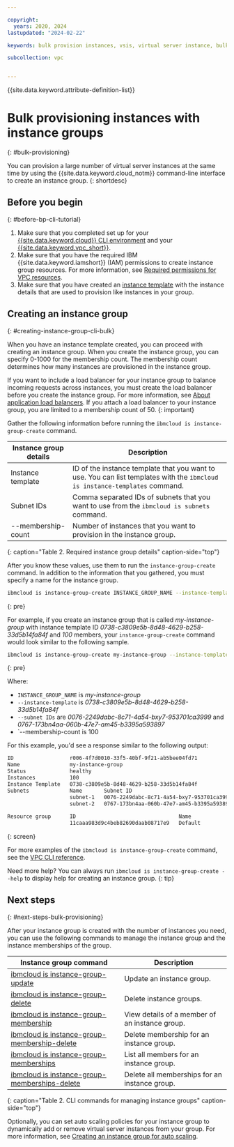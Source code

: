 ```yaml
---

copyright:
  years: 2020, 2024
lastupdated: "2024-02-22"

keywords: bulk provision instances, vsis, virtual server instance, bulk provision with instance group

subcollection: vpc


---
```


{{site.data.keyword.attribute-definition-list}}

# Bulk provisioning instances with instance groups
{: #bulk-provisioning}

You can provision a large number of virtual server instances at the same time by using the {{site.data.keyword.cloud_notm}} command-line interface to create an instance group. 
{: shortdesc}

## Before you begin
{: #before-bp-cli-tutorial}

1. Make sure that you completed set up for your [{{site.data.keyword.cloud}} CLI environment](/docs/vpc?topic=vpc-set-up-environment#cli-prerequisites-setup) and your [{{site.data.keyword.vpc_short}}](/docs/vpc?topic=vpc-creating-vpc-resources-with-cli-and-api&interface=cli).
2. Make sure that you have the required IBM {{site.data.keyword.iamshort}} (IAM) permissions to create instance group resources. For more information, see [Required permissions for VPC resources](/docs/vpc?topic=vpc-resource-authorizations-required-for-api-and-cli-calls). 
3. Make sure that you have created an [instance template](/docs/vpc?topic=vpc-create-instance-template) with the instance details that are used to provision like instances in your group.

## Creating an instance group
{: #creating-instance-group-cli-bulk}

When you have an instance template created, you can proceed with creating an instance group. When you create the instance group, you can specify 0-1000 for the membership count. The membership count determines how many instances are provisioned in the instance group.

If you want to include a load balancer for your instance group to balance incoming requests across instances, you must 
create the load balancer before you create the instance group. For more information, see [About application load balancers](/docs/vpc?topic=vpc-load-balancers). If you attach a load balancer to your instance group, you are limited to a membership count of 50.
{: important}

Gather the following information before running the `ibmcloud is instance-group-create` command.

|    Instance group details  |       Description                |
| -------------------------- | -------------------------------- |
| Instance template | ID of the instance template that you want to use. You can list templates with the `ibmcloud is instance-templates` command.   |
| Subnet IDs | Comma separated IDs of subnets that you want to use from the `ibmcloud is subnets` command. |
| --membership-count | Number of instances that you want to provision in the instance group. |
{: caption="Table 2. Required instance group details" caption-side="top"}

After you know these values, use them to run the `instance-group-create` command. In addition to the information that you 
gathered, you must specify a name for the instance group. 

```sh
ibmcloud is instance-group-create INSTANCE_GROUP_NAME --instance-template INSTANCE_TEMPLATE --subnet-ids IDS --membership-count MEMBERS
```
{: pre}

For example, if you create an instance group that is called _my-instance-group_ with instance template ID _0738-c3809e5b-8d48-4629-b258-33d5b14fa84f_ and _100_ members, your `instance-group-create` command would look similar to the following sample.

```sh
ibmcloud is instance-group-create my-instance-group --instance-template 0738-c3809e5b-8d48-4629-b258-33d5b14fa84f --subnet-ids 0076-2249dabc-8c71-4a54-bxy7-953701ca3999,0767-173bn4aa-060b-47e7-am45-b3395a593897 --membership-count 100
```
{: pre}

Where:
   - `INSTANCE_GROUP_NAME` is _my-instance-group_
   - `--instance-template` is _0738-c3809e5b-8d48-4629-b258-33d5b14fa84f_
   - `--subnet IDs` are _0076-2249dabc-8c71-4a54-bxy7-953701ca3999_ and _0767-173bn4aa-060b-47e7-am45-b3395a593897_
   - `--membership-count is 100

For this example, you'd see a response similar to the following output:

```sh
ID                  r006-4f7d0010-33f5-40bf-9f21-ab5bee04fd71   
Name                my-instance-group   
Status              healthy   
Instances           100
Instance Template   0738-c3809e5b-8d48-4629-b258-33d5b14fa84f   
Subnets             Name       Subnet ID      
                    subnet-1   0076-2249dabc-8c71-4a54-bxy7-953701ca3999
                    subnet-2   0767-173bn4aa-060b-47e7-am45-b3395a593897
                       
Resource group      ID                                 Name      
                    11caaa983d9c4beb82690daab08717e9   Default      
```
{: screen}

For more examples of the `ibmcloud is instance-group-create` command, see the [VPC CLI reference](/docs/vpc?topic=vpc-vpc-reference#instance-group-create).

Need more help? You can always run `ibmcloud is instance-group-create --help` to display help for creating an instance group.
{: tip}

## Next steps
{: #next-steps-bulk-provisioning}

After your instance group is created with the number of instances you need, you can use the following commands to manage the instance group and the instance memberships of the group. 

|    Instance group command  |       Description                |
| -------------------------- | -------------------------------- |
| [ibmcloud is instance-group-update](/docs/vpc?topic=vpc-vpc-reference#instance-group-update) | Update an instance group. |
| [ibmcloud is instance-group-delete](/docs/vpc?topic=vpc-vpc-reference#instance-group-delete) | Delete instance groups. |
| [ibmcloud is instance-group-membership](/docs/vpc?topic=vpc-vpc-reference#instance-group-membership-view) | View details of a member of an instance group. |
| [ibmcloud is instance-group-membership-delete](/docs/vpc?topic=vpc-vpc-reference#instance-group-membership-delete) | Delete membership for an instance group. |
| [ibmcloud is instance-group-memberships](/docs/vpc?topic=vpc-vpc-reference#instance-group-memberships-list) | List all members for an instance group. |
| [ibmcloud is instance-group-memberships-delete](/docs/vpc?topic=vpc-vpc-reference#instance-group-memberships-delete) | Delete all memberships for an instance group. |
{: caption="Table 2. CLI commands for managing instance groups" caption-side="top"}

Optionally, you can set auto scaling policies for your instance group to dynamically add or remove virtual server instances from your group. For more information, see [Creating an instance group for auto scaling](/docs/vpc?topic=vpc-creating-auto-scale-instance-group).
